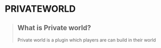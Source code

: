 # PRIVATEWORLD
>## What is Private world?
>Private world is a plugin which players are can build in their world
